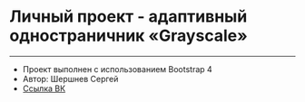 # Личный проект - адаптивный одностраничник «Grayscale»
---
* Проект выполнен с использованием Bootstrap 4
* Автор: Шершнев Сергей
* [Ссылка ВК](https://vk.com/shv.sergey)

